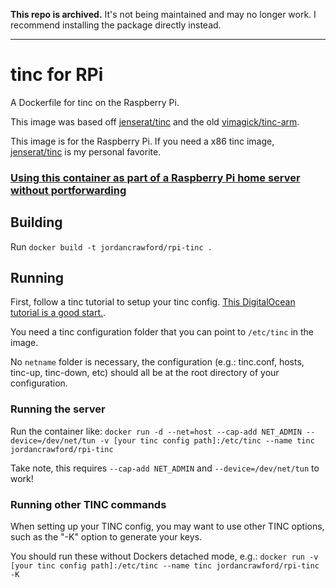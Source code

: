 **This repo is archived.** It's not being maintained and may no longer work. I recommend installing the package directly instead.

---

# tinc for RPi
A Dockerfile for tinc on the Raspberry Pi.

This image was based off [jenserat/tinc](https://hub.docker.com/r/jenserat/tinc/) and the old [vimagick/tinc-arm](https://github.com/vimagick/dockerfiles/blob/4953ba1837b55c7e173e1c95100eff6250b7d1b1/tinc/Dockerfile).

This image is for the Raspberry Pi. If you need a x86 tinc image, [jenserat/tinc](https://hub.docker.com/r/jenserat/tinc/) is my personal favorite.

### [Using this container as part of a Raspberry Pi home server without portforwarding](https://jc.kiwi/home-server-without-portforward/)

## Building
Run ``docker build -t jordancrawford/rpi-tinc .``

## Running
First, follow a tinc tutorial to setup your tinc config. [This DigitalOcean tutorial is a good start.](https://www.digitalocean.com/community/tutorials/how-to-install-tinc-and-set-up-a-basic-vpn-on-ubuntu-14-04).

You need a tinc configuration folder that you can point to ``/etc/tinc`` in the image.

No ``netname`` folder is necessary, the configuration (e.g.: tinc.conf, hosts, tinc-up, tinc-down, etc) should all be at the root directory of your configuration.

### Running the server

Run the container like:
``docker run -d --net=host --cap-add NET_ADMIN --device=/dev/net/tun -v [your tinc config path]:/etc/tinc --name tinc jordancrawford/rpi-tinc``

Take note, this requires ``--cap-add NET_ADMIN`` and ``--device=/dev/net/tun`` to work!

### Running other TINC commands
When setting up your TINC config, you may want to use other TINC options, such as the "-K" option to generate your keys.

You should run these without Dockers detached mode, e.g.:
``docker run -v [your tinc config path]:/etc/tinc --name tinc jordancrawford/rpi-tinc -K``
